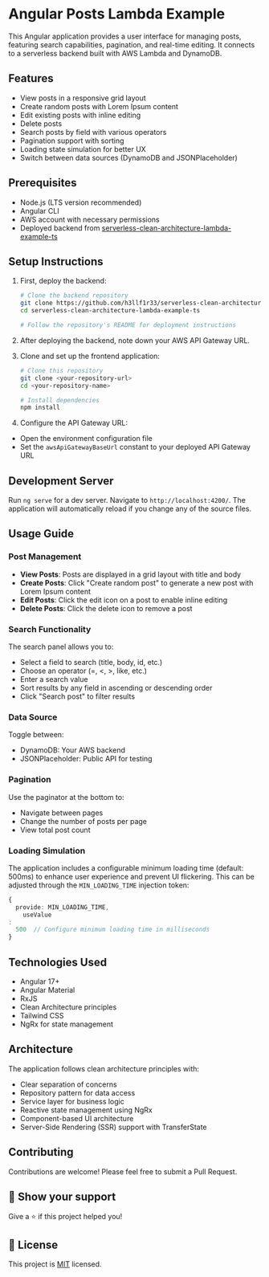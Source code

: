 # Angular Posts Lambda Example

This Angular application provides a user interface for managing posts, featuring search capabilities, pagination, and real-time editing. It connects to a serverless backend built with AWS Lambda and DynamoDB.

## Features

- View posts in a responsive grid layout
- Create random posts with Lorem Ipsum content
- Edit existing posts with inline editing
- Delete posts
- Search posts by field with various operators
- Pagination support with sorting
- Loading state simulation for better UX
- Switch between data sources (DynamoDB and JSONPlaceholder)

## Prerequisites

- Node.js (LTS version recommended)
- Angular CLI
- AWS account with necessary permissions
- Deployed backend from [serverless-clean-architecture-lambda-example-ts](https://github.com/h3llf1r33/serverless-clean-architecture-lambda-example-ts)

## Setup Instructions

1. First, deploy the backend:
   ```bash
   # Clone the backend repository
   git clone https://github.com/h3llf1r33/serverless-clean-architecture-lambda-example-ts
   cd serverless-clean-architecture-lambda-example-ts
   
   # Follow the repository's README for deployment instructions
   ```

2. After deploying the backend, note down your AWS API Gateway URL.

3. Clone and set up the frontend application:
   ```bash
   # Clone this repository
   git clone <your-repository-url>
   cd <your-repository-name>
   
   # Install dependencies
   npm install
   ```

4. Configure the API Gateway URL:

- Open the environment configuration file
- Set the `awsApiGatewayBaseUrl` constant to your deployed API Gateway URL

## Development Server

Run `ng serve` for a dev server. Navigate to `http://localhost:4200/`. The application will automatically reload if you change any of the source files.

## Usage Guide

### Post Management

- **View Posts**: Posts are displayed in a grid layout with title and body
- **Create Posts**: Click "Create random post" to generate a new post with Lorem Ipsum content
- **Edit Posts**: Click the edit icon on a post to enable inline editing
- **Delete Posts**: Click the delete icon to remove a post

### Search Functionality

The search panel allows you to:

- Select a field to search (title, body, id, etc.)
- Choose an operator (=, <, >, like, etc.)
- Enter a search value
- Sort results by any field in ascending or descending order
- Click "Search post" to filter results

### Data Source

Toggle between:

- DynamoDB: Your AWS backend
- JSONPlaceholder: Public API for testing

### Pagination

Use the paginator at the bottom to:

- Navigate between pages
- Change the number of posts per page
- View total post count

### Loading Simulation

The application includes a configurable minimum loading time (default: 500ms) to enhance user experience and prevent UI flickering. This can be adjusted through the `MIN_LOADING_TIME` injection token:

```typescript
{
  provide: MIN_LOADING_TIME,
    useValue
:
  500  // Configure minimum loading time in milliseconds
}
```

## Technologies Used

- Angular 17+
- Angular Material
- RxJS
- Clean Architecture principles
- Tailwind CSS
- NgRx for state management

## Architecture

The application follows clean architecture principles with:

- Clear separation of concerns
- Repository pattern for data access
- Service layer for business logic
- Reactive state management using NgRx
- Component-based UI architecture
- Server-Side Rendering (SSR) support with TransferState

## Contributing

Contributions are welcome! Please feel free to submit a Pull Request.

## 🌟 Show your support

Give a ⭐️ if this project helped you!

## 📝 License

This project is [MIT](LICENSE) licensed.
